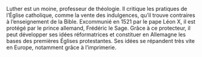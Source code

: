 
Luther est un moine, professeur de théologie. Il critique les pratiques de l’Église catholique, comme la vente des indulgences, qu’il trouve contraires à l’enseignement de la Bible. Excommunié en 1521 par le pape Léon X, il est protégé par le prince allemand, Frédéric le Sage. Grâce à ce protecteur, il peut développer ses idées réformatrices et constituer en Allemagne les bases des premières Églises protestantes. Ses idées se répandent très vite en Europe, notamment grâce à l’imprimerie.